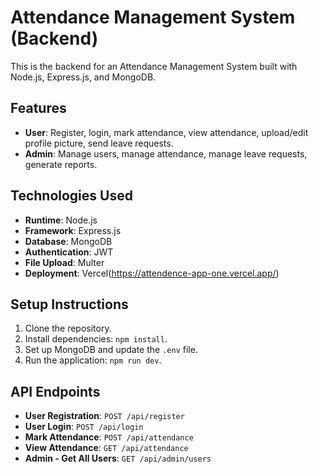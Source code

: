 # Attendance Management System (Backend)

This is the backend for an Attendance Management System built with Node.js, Express.js, and MongoDB.

## Features

- **User**: Register, login, mark attendance, view attendance, upload/edit profile picture, send leave requests.
- **Admin**: Manage users, manage attendance, manage leave requests, generate reports.

## Technologies Used

- **Runtime**: Node.js
- **Framework**: Express.js
- **Database**: MongoDB
- **Authentication**: JWT
- **File Upload**: Multer
- **Deployment**: Vercel(https://attendence-app-one.vercel.app/)

## Setup Instructions

1. Clone the repository.
2. Install dependencies: `npm install`.
3. Set up MongoDB and update the `.env` file.
4. Run the application: `npm run dev`.

## API Endpoints

- **User Registration**: `POST /api/register`
- **User Login**: `POST /api/login`
- **Mark Attendance**: `POST /api/attendance`
- **View Attendance**: `GET /api/attendance`
- **Admin - Get All Users**: `GET /api/admin/users`
